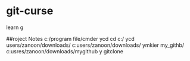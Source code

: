 # git-curse
learn g

##roject Notes
c:/program file/cmder
ycd
cd
c:/
ycd users/zanoon/downloads/
c:users/zanoon/downloads/
ymkier my_githb/
c:usres/zanoon/downloads/mygithub
y gitclone
